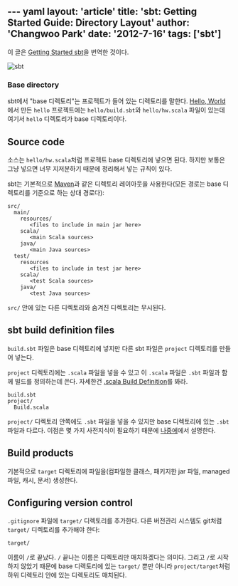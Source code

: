 --- yaml
layout: 'article'
title: 'sbt: Getting Started Guide: Directory Layout'
author: 'Changwoo Park'
date: '2012-7-16'
tags: ['sbt']
---

이 글은 [Getting Started sbt][orig-getting-started]을 번역한 것이다. 

![sbt](/articles/2012/sbt/sbt.png)

### Base directory

sbt에서 "base 디렉토리"는 프로젝트가 들어 있는 디렉토리를 말한다. [Hello, World][hello-world] 에서 만든 `hello` 프로젝트에는 `hello/build.sbt`와 `hello/hw.scala` 파일이 있는데 여기서 `hello` 디렉토리가 base 디렉토리이다.

## Source code

소스는 `hello/hw.scala`처럼 프로젝트 base 디렉토리에 넣으면 된다. 하지만 보통은 그냥 넣으면 너무 지저분하기 때문에 정리해서 넣는 규칙이 있다.

sbt는 기본적으로 [Maven]과 같은 디렉토리 레이아웃을 사용한다(모든 경로는 base 디렉토리를 기준으로 하는 상대 경로다):

    src/
      main/
        resources/
           <files to include in main jar here>
        scala/
           <main Scala sources>
        java/
           <main Java sources>
      test/
        resources
           <files to include in test jar here>
        scala/
           <test Scala sources>
        java/
           <test Java sources>

`src/` 안에 있는 다른 디렉토리와 숨겨진 디렉토리는 무시된다.

## sbt build definition files

`build.sbt` 파일은 base 디렉토리에 넣지만 다른 sbt 파일은 `project` 디렉토리를 만들어 넣는다.

`project` 디렉토리에는 `.scala` 파일을 넣을 수 있고 이 `.scala` 파일은 `.sbt` 파일과 함께 빌드를 정의하는데 쓴다. 자세한건 [.scala Build Definition][.scala-build-definition]를 봐라.

    build.sbt
    project/
      Build.scala

`project/` 디렉토리 안쪽에도 `.sbt` 파일을 넣을 수 있지만 base 디렉토리에 있는 `.sbt` 파일과 다르다. 이점은 몇 가지 사전지식이 필요하기 때문에 [나중에][.scala-build-definition]에서 설명한다.

## Build products

기본적으로 `target` 디렉토리에 파일을(컴파일한 클래스, 패키지한 jar 파일, managed 파일, 캐시, 문서) 생성한다.

## Configuring version control

`.gitignore` 파일에 `target/` 디렉토리를 추가한다. 다른 버전관리 시스템도 git처럼 `target/` 디렉토리를 추가해야 한다:

    target/

이름이 `/`로 끝났다. `/` 끝나는 이름은 디렉토리만 매치하겠다는 의미다. 그리고 `/`로 시작하지 않았기 때문에 base 디렉토리에 있는 `target/` 뿐만 아니라 `project/target`처럼 하위 디렉토리 안에 있는 디렉토리도 매치된다.

[orig-getting-started]: https://github.com/harrah/xsbt/wiki/Getting-Started-Welcome
[getting-started]: /articles/2012/sbt-getting-started.html
[setup]: /articles/2012/sbt-getting-started-setup.html
[hello-world]: /articles/2012/sbt-getting-started-hello.html
[directory-layout]: /articles/2012/sbt-getting-started-directory-layout.html
[running]: /articles/2012/sbt-getting-started-running.html
[.sbt-build-definition]: /articles/2012/sbt-getting-started-sbt-build-definition.html
[scopes]: /articles/2012/sbt-getting-started-scopes.html
[more-about-settings]: /articles/2012/sbt-getting-started-more-about-settings.html
[library-dependencies]: /articles/2012/sbt-getting-started-library-dependencies.html
[.scala-build-definition]: /articles/2012/sbt-getting-started-scala-build-definition.html
[using-plugins]: /articles/2012/sbt-getting-started-using-plugins.html
[multi-project-builds]: /articles/2012/sbt-getting-started-multi-project-builds.html
[custom-settings-and-tasks]: /articles/2012/sbt-getting-started-custom-settings-and-tasks.html
[summary]: /articles/2012/sbt-getting-started-summary.html

[Maven]: http://maven.apache.org/


